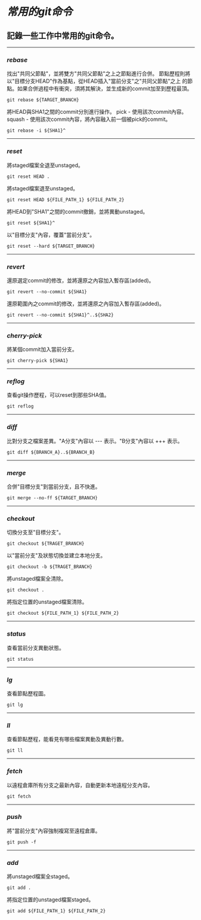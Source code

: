 # *常用的git命令* #
## 記錄一些工作中常用的git命令。 ##

- - -

### *rebase*  ###
找出"共同父節點"，並將雙方"共同父節點"之上之節點進行合併。
節點歷程則將以"目標分支HEAD"作為基點，從HEAD插入"當前分支"之"共同父節點"之上
的節點。如果合併過程中有衝突，須將其解決，並生成新的commit加至到歷程最頂。

    git rebase ${TARGET_BRANCH}

將HEAD與SHA1之間的commit分別進行操作。
pick - 使用該次commit內容。
squash - 使用該次commit內容，將內容融入前一個被pick的commit。

    git rebase -i ${SHA1}^

- - -

### *reset* ###
將staged檔案全退至unstaged。

    git reset HEAD .

將staged檔案退至unstaged。

    git reset HEAD ${FILE_PATH_1} ${FILE_PATH_2}

將HEAD到"SHA1"之間的commit撤銷，並將異動unstaged。

    git reset ${SHA1}^

以"目標分支"內容，覆蓋"當前分支"。

    git reset --hard ${TARGET_BRANCH}

- - -

### *revert* ###
還原選定commit的修改，並將還原之內容加入暫存區(added)。

    git revert --no-commit ${SHA1}

還原範圍內之commit的修改，並將還原之內容加入暫存區(added)。

    git revert --no-commit ${SHA1}^..${SHA2}

- - -

### *cherry-pick* ###
將某個commit加入當前分支。

    git cherry-pick ${SHA1}

- - -

### *reflog* ###

查看git操作歷程，可以reset到那些SHA值。

    git reflog

- - -

### *diff* ###
比對分支之檔案差異。"A分支"內容以 --- 表示。"B分支"內容以 +++ 表示。

    git diff ${BRANCH_A}..${BRANCH_B}

- - -

### *merge* ###
合併"目標分支"到當前分支，且不快進。

    git merge --no-ff ${TARGET_BRANCH}

- - -

### *checkout* ###
切換分支至"目標分支"。

    git checkout ${TRAGET_BRANCH}

以"當前分支"及狀態切換並建立本地分支。

    git checkout -b ${TRAGET_BRANCH}

將unstaged檔案全清除。

    git checkout .

將指定位置的unstaged檔案清除。

    git checkout ${FILE_PATH_1} ${FILE_PATH_2}

- - -

### *status* ###
查看當前分支異動狀態。

    git status

- - -

### *lg* ###
查看節點歷程圖。

    git lg

- - -

### *ll* ###

查看節點歷程，能看見有哪些檔案異動及異動行數。

    git ll

- - -

### *fetch* ###
以遠程倉庫所有分支之最新內容，自動更新本地遠程分支內容。

    git fetch

- - -

### *push* ###
將"當前分支"內容強制複寫至遠程倉庫。

    git push -f

- - -

### *add* ###
將unstaged檔案全staged。

    git add .

將指定位置的unstaged檔案staged。

    git add ${FILE_PATH_1} ${FILE_PATH_2}

